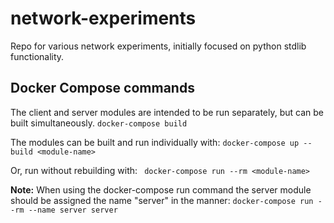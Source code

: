 # network-experiments

Repo for various network experiments, initially focused on python stdlib functionality.

## Docker Compose commands

The client and server modules are intended to be run separately, but can be
built simultaneously.
```docker-compose build```

The modules can be built and run individually with:
```docker-compose up --build <module-name>```

Or, run without rebuilding with:
``` docker-compose run --rm <module-name>```

**Note:** When using the docker-compose run command the server module should be
assigned the name "server" in the manner:
```docker-compose run --rm --name server server```
